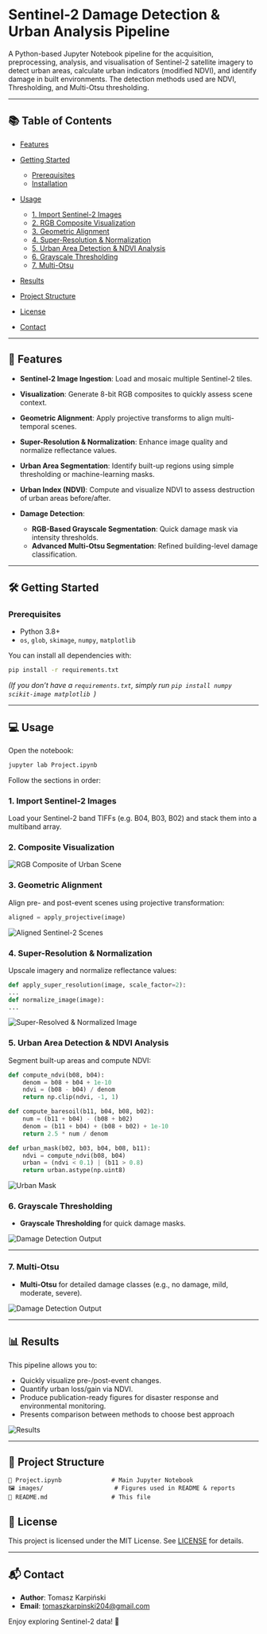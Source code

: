 # Sentinel-2 Damage Detection & Urban Analysis Pipeline

A Python-based Jupyter Notebook pipeline for the acquisition, preprocessing, analysis, and visualisation of Sentinel-2 satellite imagery to detect urban areas, calculate urban indicators (modified NDVI), and identify damage in built environments. The detection methods used are NDVI, Thresholding, and Multi-Otsu thresholding.

---

## 📚 Table of Contents

* [Features](#-features)
* [Getting Started](#-getting-started)

  * [Prerequisites](#prerequisites)
  * [Installation](#installation)
* [Usage](#-usage)

  * [1. Import Sentinel-2 Images](#1-import-sentinel​-2-images)
  * [2. RGB Composite Visualization](#2-composite-visualization)
  * [3. Geometric Alignment](#3-geometric-alignment)
  * [4. Super-Resolution & Normalization](#4-super​-resolution--normalization)
  * [5. Urban Area Detection & NDVI Analysis](#5-urban-area-detection--ndvi-analysis)
  * [6. Grayscale Thresholding](#6-grayscale-thresholding)
  * [7. Multi-Otsu](#6-multi-otsu)
* [Results](#-results)
* [Project Structure](#project-structure)
* [License](#license)
* [Contact](#contact)

---

## 🚀 Features

* **Sentinel-2 Image Ingestion**: Load and mosaic multiple Sentinel-2 tiles.
* **Visualization**: Generate 8-bit RGB composites to quickly assess scene context.
* **Geometric Alignment**: Apply projective transforms to align multi-temporal scenes.
* **Super-Resolution & Normalization**: Enhance image quality and normalize reflectance values.
* **Urban Area Segmentation**: Identify built-up regions using simple thresholding or machine-learning masks.
* **Urban Index (NDVI)**: Compute and visualize NDVI to assess destruction of urban areas before/after.
* **Damage Detection**:

  * **RGB-Based Grayscale Segmentation**: Quick damage mask via intensity thresholds.
  * **Advanced Multi-Otsu Segmentation**: Refined building-level damage classification.

---

## 🛠 Getting Started

### Prerequisites

* Python 3.8+
* `os`, `glob`, `skimage`, `numpy`, `matplotlib`

You can install all dependencies with:

```bash
pip install -r requirements.txt
```

*(If you don’t have a `requirements.txt`, simply run `pip install numpy scikit-image matplotlib `)*

---

## 💻 Usage

Open the notebook:

```bash
jupyter lab Project.ipynb
```

Follow the sections in order:

### 1. Import Sentinel-2 Images

Load your Sentinel-2 band TIFFs (e.g. B04, B03, B02) and stack them into a multiband array.

### 2. Composite Visualization

![RGB Composite of Urban Scene](images/composite.png)

### 3. Geometric Alignment

Align pre- and post-event scenes using projective transformation:

```python
aligned = apply_projective(image)
```

![Aligned Sentinel​-2 Scenes](images/aligned_scenes.png)

### 4. Super-Resolution & Normalization

Upscale imagery and normalize reflectance values:

```python
def apply_super_resolution(image, scale_factor=2):
...
def normalize_image(image):
...
```

![Super​-Resolved & Normalized Image](images/sr.png)

### 5. Urban Area Detection & NDVI Analysis

Segment built-up areas and compute NDVI:

```python
def compute_ndvi(b08, b04):
    denom = b08 + b04 + 1e-10
    ndvi = (b08 - b04) / denom
    return np.clip(ndvi, -1, 1)

def compute_baresoil(b11, b04, b08, b02):
    num = (b11 + b04) - (b08 + b02)
    denom = (b11 + b04) + (b08 + b02) + 1e-10
    return 2.5 * num / denom

def urban_mask(b02, b03, b04, b08, b11):
    ndvi = compute_ndvi(b08, b04)
    urban = (ndvi < 0.1) | (b11 > 0.8)
    return urban.astype(np.uint8)
```

![Urban Mask](images/urban_ndvi.png)

### 6. Grayscale Thresholding

* **Grayscale Thresholding** for quick damage masks.

![Damage Detection Output](images/damage_segmentation.png)

---

### 7. Multi-Otsu

* **Multi-Otsu** for detailed damage classes (e.g., no damage, mild, moderate, severe).

![Damage Detection Output](images/damage_segmentation_multiotsu.png)

---

## 📊 Results

This pipeline allows you to:

* Quickly visualize pre-/post-event changes.
* Quantify urban loss/gain via NDVI.
* Produce publication-ready figures for disaster response and environmental monitoring.
* Presents comparison between methods to choose best approach

![Results](images/results.png)

---

## 📂 Project Structure

```text
🔗 Project.ipynb              # Main Jupyter Notebook   
🖼️ images/                    # Figures used in README & reports  
🔹 README.md                  # This file  
```


## 📄 License

This project is licensed under the MIT License. See [LICENSE](LICENSE) for details.

---

## 📬 Contact

* **Author**: Tomasz Karpiński
* **Email**: [tomaszkarpinski204@gmail.com](tomaszkarpinski204@gmail.com)

Enjoy exploring Sentinel-2 data! 🚀
